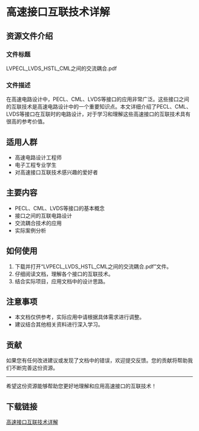 # 高速接口互联技术详解

## 资源文件介绍

### 文件标题
LVPECL_LVDS_HSTL_CML之间的交流耦合.pdf

### 文件描述
在高速电路设计中，PECL、CML、LVDS等接口的应用非常广泛。这些接口之间的互联技术是高速电路设计中的一个重要知识点。本文详细介绍了PECL、CML、LVDS等接口在互联时的电路设计，对于学习和理解这些高速接口的互联技术具有很高的参考价值。

## 适用人群
- 高速电路设计工程师
- 电子工程专业学生
- 对高速接口互联技术感兴趣的爱好者

## 主要内容
- PECL、CML、LVDS等接口的基本概念
- 接口之间的互联电路设计
- 交流耦合技术的应用
- 实际案例分析

## 如何使用
1. 下载并打开“LVPECL_LVDS_HSTL_CML之间的交流耦合.pdf”文件。
2. 仔细阅读文档，理解各个接口的互联技术。
3. 结合实际项目，应用文档中的设计思路。

## 注意事项
- 本文档仅供参考，实际应用中请根据具体需求进行调整。
- 建议结合其他相关资料进行深入学习。

## 贡献
如果您有任何改进建议或发现了文档中的错误，欢迎提交反馈。您的贡献将帮助我们不断完善这份资源。

---

希望这份资源能够帮助您更好地理解和应用高速接口的互联技术！

## 下载链接

[高速接口互联技术详解](https://pan.quark.cn/s/f0526f276f1d)